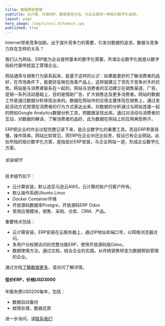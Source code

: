 ```yaml
---
title: 数据帮助管理
subtitle: 云计算、开源ERP、数据使用方法，为企业提供一种低价数字化选择。
layout: page
hero_image: /img/sitev1.0/homecn.jpg
published: true
---
```

<!-- callouts: home_callouts -->

Internet带来竞争加剧，出于提升竞争力的需要，引发对数据的追求。数据与竞争力存在怎样的关系？ 

我们认为网站、ERP能为企业提供基本的数字化需要。所谓企业数字化就是以数字指标代替传统监工管理企业。

网站通常与销售行为联系起来，是基于这样的认识：如果能更好的了解消费者的品好，在市场条件下，能更好反映在改善产品上，这样就建立了领先于竞争对手的优势。网站是与消费者联系在一起的。网站与消费者的互动建立在销售渠道，广告，促销一系列活动基础上，目的是借助广告，扩大销售达及更多消费者。网站的数据工作是通过数据分析体现出来的。数据在网站中的应用主要体现在销售上，通过发起活动方式把潜在消费者的行为方式表达出来。対数据的分析通过与网站连接一起的例如Google Analytics数据分析工具，把数据呈现出来。通过对活动与消费者的互动，对数据的解读，了解消费者的品好，此为数据在网站上的应用典型例子。

ERP把企业的作业过程完整记录下来，是企业数字化的重要工具。而且ERP界面易懂，操作简单。网站比较常见，而ERP在企业中还比较贵，假设已有企业网站，此处所指的低价数字化方案，是指低价ERP安装，与企业网站一道，形成企业数字化方案。

###### 安装细节

技术细节如下：

- 云计算安装，默认选亚马逊云AWS，云计算的账户归客户所有。
- 默认操作系统Ubuntu Linux
- Docker Container环境
- 开放源码数据库Postgre，开放源码ERP Odoo
- 常用应用模块，销售、采购、仓库、CRM、产品。

重要特点包括：

- 云计算安装，ERP安装在云服务器上，通过IP地址和端口号，以网络浏览器访问。
- 多用户分权限访问的完整功能ERP，使用开放源码版Odoo。
- 数据使用方法，通过文档，结合企业的实践，从传统销售转变为数据帮助管理的企业。 

通过文档[了解数据更多](/tutorials/zh/tutorials/)，请访问了解详情。

#### 低价ERP，价格USD3000

年服务费USD200每年，包括：

- 数据自动备份
- 故障处理，数据还原

进一步询问，请[联系我们](/contact/)
